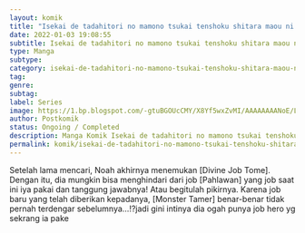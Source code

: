 ```yaml
---
layout: komik
title: "Isekai de tadahitori no mamono tsukai tenshoku shitara maou ni machigawa remashita"
date: 2022-01-03 19:08:55
subtitle: Isekai de tadahitori no mamono tsukai tenshoku shitara maou ni machigawa remashita
type: Manga
subtype: 
category: isekai-de-tadahitori-no-mamono-tsukai-tenshoku-shitara-maou-ni-machigawa-remashita
tag: 
genre: 
subtag: 
label: Series
image: https://1.bp.blogspot.com/-gtuBGOUcCMY/X8Yf5wxZvMI/AAAAAAAANoE/Ls_30USptJ4AzFGyCQC5B4oGH5P2GhKJwCLcBGAsYHQ/s72-c/Isekai-de-tadahitori-no-mamono-tsukai-tenshoku-shitara-maou-ni-machigawa-remashita-1.jpg
author: Postkomik
status: Ongoing / Completed
description: Manga Komik Isekai de tadahitori no mamono tsukai tenshoku shitara maou ni machigawa remashita | Bahasa Indonesia
permalink: komik/isekai-de-tadahitori-no-mamono-tsukai-tenshoku-shitara-maou-ni-machigawa-remashita/
---
```


Setelah lama mencari, Noah akhirnya menemukan [Divine Job Tome]. Dengan itu, dia mungkin bisa menghindari dari job [Pahlawan] yang job saat ini iya pakai dan tanggung jawabnya! Atau begitulah pikirnya. Karena job baru yang telah diberikan kepadanya, [Monster Tamer] benar-benar tidak pernah terdengar sebelumnya…!?jadi gini intinya dia ogah punya job hero yg sekrang ia pake
